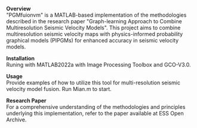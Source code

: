 **Overview**<br />
"PGMfuionvm" is a MATLAB-based implementation of the methodologies described in the research paper "Graph-learning Approach to Combine Multiresolution Seismic Velocity Models". This project aims to combine multiresolution seismic velocity maps with physics-informed probability graphical models (PIPGMs) for enhanced accuracy in seismic velocity models.

**Installation**<br />
Runing with MATLAB2022a with Image Processing Toolbox and GCO-V3.0.

**Usage**<br />
Provide examples of how to utilize this tool for multi-resolution seismic velocity model fusion. Run Mian.m to start.

**Research Paper**<br />
For a comprehensive understanding of the methodologies and principles underlying this implementation, refer to the paper available at ESS Open Archive.
